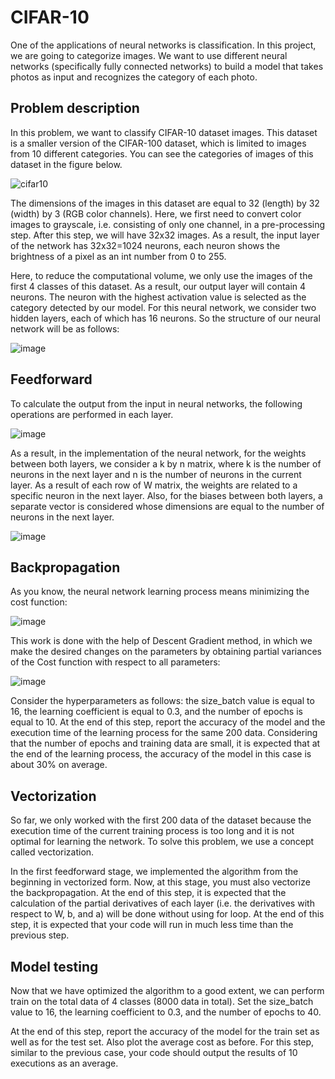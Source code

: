 # CIFAR-10

One of the applications of neural networks is classification. In this project, we are going to categorize images. We want to use different neural networks (specifically fully connected networks) to build a model that takes photos as input and recognizes the category of each photo.

## Problem description
In this problem, we want to classify CIFAR-10 dataset images. This dataset is a smaller version of the CIFAR-100 dataset, which is limited to images from 10 different categories. You can see the categories of images of this dataset in the figure below.

![cifar10](https://user-images.githubusercontent.com/72689599/178667359-fcb52b54-48c4-4de3-8c7c-729a9beab1cf.png)

The dimensions of the images in this dataset are equal to 32 (length) by 32 (width) by 3 (RGB color channels). Here, we first need to convert color images to grayscale, i.e. consisting of only one channel, in a pre-processing step. After this step, we will have 32x32 images. As a result, the input layer of the network has 32x32=1024 neurons, each neuron shows the brightness of a pixel as an int number from 0 to 255.

Here, to reduce the computational volume, we only use the images of the first 4 classes of this dataset. As a result, our output layer will contain 4 neurons. The neuron with the highest activation value is selected as the category detected by our model. For this neural network, we consider two hidden layers, each of which has 16 neurons.
So the structure of our neural network will be as follows:

![image](https://user-images.githubusercontent.com/72689599/178670675-7c8970c9-14ae-49b6-a154-4797a30991b7.png)


## Feedforward
To calculate the output from the input in neural networks, the following operations are performed in each layer.

![image](https://user-images.githubusercontent.com/72689599/178672388-ebacb3ac-036f-4972-9914-e021492a66d1.png)

As a result, in the implementation of the neural network, for the weights between both layers, we consider a k by n matrix, where k is the number of neurons in the next layer and n is the number of neurons in the current layer. As a result of each row of W matrix, the weights are related to a specific neuron in the next layer. Also, for the biases between both layers, a separate vector is considered whose dimensions are equal to the number of neurons in the next layer.

![image](https://user-images.githubusercontent.com/72689599/178672666-f434a41e-df6e-41f2-b5fe-aad9aa717f82.png)

## Backpropagation
As you know, the neural network learning process means minimizing the cost function:

![image](https://user-images.githubusercontent.com/72689599/178953723-dbe397f4-bea4-43b6-878c-014e2e7cbf30.png)

This work is done with the help of Descent Gradient method, in which we make the desired changes on the parameters by obtaining partial variances of the Cost function with respect to all parameters:

![image](https://user-images.githubusercontent.com/72689599/178953796-b6a1d505-5693-4495-b659-bd5525ef83e9.png)

Consider the hyperparameters as follows: the size_batch value is equal to 16, the learning coefficient is equal to 0.3, and the number of epochs is equal to 10. At the end of this step, report the accuracy of the model and the execution time of the learning process for the same 200 data. Considering that the number of epochs and training data are small, it is expected that at the end of the learning process, the accuracy of the model in this case is about 30% on average.

## Vectorization
So far, we only worked with the first 200 data of the dataset because the execution time of the current training process is too long and it is not optimal for learning the network. To solve this problem, we use a concept called vectorization.

In the first feedforward stage, we implemented the algorithm from the beginning in vectorized form. Now, at this stage, you must also vectorize the backpropagation. At the end of this step, it is expected that the calculation of the partial derivatives of each layer (i.e. the derivatives with respect to W, b, and a) will be done without using for loop. At the end of this step, it is expected that your code will run in much less time than the previous step.

## Model testing
Now that we have optimized the algorithm to a good extent, we can perform train on the total data of 4 classes (8000 data in total). Set the size_batch value to 16, the learning coefficient to 0.3, and the number of epochs to 40.

At the end of this step, report the accuracy of the model for the train set as well as for the test set. Also plot the average cost as before. For this step, similar to the previous case, your code should output the results of 10 executions as an average.
